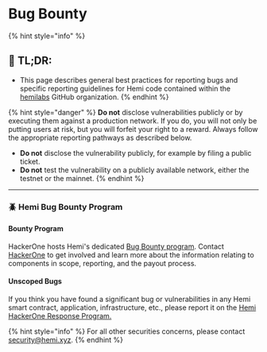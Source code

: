 # Bug Bounty

{% hint style="info" %}
## 📜 **TL;DR:**

* This page describes general best practices for reporting bugs and specific reporting guidelines for Hemi code contained within the [hemilabs](https://github.com/hemilabs/) GitHub organization.
{% endhint %}

{% hint style="danger" %}
**Do not** disclose vulnerabilities publicly or by executing them against a production network. If you do, you will not only be putting users at risk, but you will forfeit your right to a reward. Always follow the appropriate reporting pathways as described below.

* **Do not** disclose the vulnerability publicly, for example by filing a public ticket.
* **Do not** test the vulnerability on a publicly available network, either the testnet or the mainnet.
{% endhint %}

***

### 🪲 Hemi Bug Bounty Program <a href="#optimism-bug-bounty-program" id="optimism-bug-bounty-program"></a>

#### Bounty Program <a href="#main-bounty-page" id="main-bounty-page"></a>

HackerOne hosts Hemi's dedicated [Bug Bounty program](https://hackerone.com/hemi_labs_vdp?type=team). Contact [HackerOne](https://hackerone.com/hemi_labs_vdp?type=team) to get involved and learn more about the information relating to components in scope, reporting, and the payout process.

#### Unscoped Bugs <a href="#unscoped-bugs" id="unscoped-bugs"></a>

If you think you have found a significant bug or vulnerabilities in any Hemi smart contract, application, infrastructure, etc., please report it on the [Hemi HackerOne Response Program.](https://hackerone.com/hemi_labs_vdp?type=team)&#x20;

{% hint style="info" %}
For all other securities concerns, please contact [security@hemi.xyz](mailto:security@hemi.xyz).
{% endhint %}
